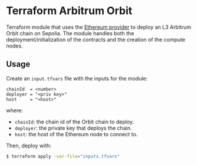 # Terraform Arbitrum Orbit

Terraform module that uses the [Ethereum provider](https://github.com/ferranbt/terraform-provider-ethereum) to deploy an L3 Arbitrum Orbit chain on Sepolia. The module handles both the deployment/initialization of the contracts and the creation of the compute nodes.

## Usage

Create an `input.tfvars` file with the inputs for the module:

```hcl
chainId  = <number>
deployer = "<priv key>"
host     = "<host>"
```

where:

- `chainId`: the chain id of the Orbit chain to deploy.
- `deployer`: the private key that deploys the chain.
- `host`: the host of the Ethereum node to connect to.

Then, deploy with:

```bash
$ terraform apply -var-file="inputs.tfvars"
```
